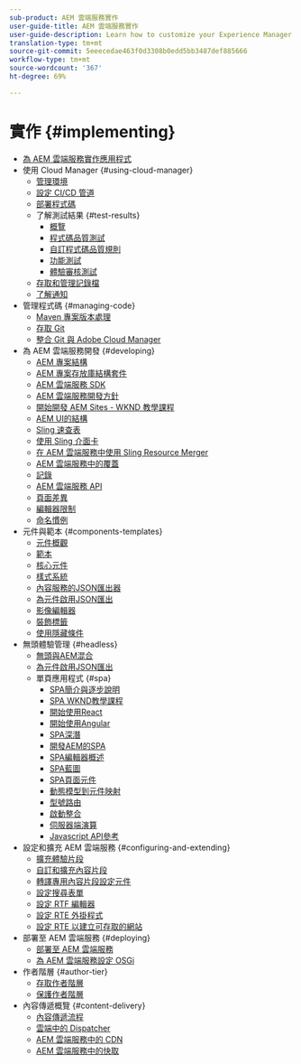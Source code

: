 ```yaml
---
sub-product: AEM 雲端服務實作
user-guide-title: AEM 雲端服務實作
user-guide-description: Learn how to customize your Experience Manager as a Cloud Service deployment, including development and deployment topics.
translation-type: tm+mt
source-git-commit: 5eeecedae463f0d3308b0edd5bb3487def885666
workflow-type: tm+mt
source-wordcount: '367'
ht-degree: 69%

---
```



# 實作 {#implementing}

+ [為 AEM 雲端服務實作應用程式](/help/implementing/home.md)
+ 使用 Cloud Manager {#using-cloud-manager}
   + [管理環境](cloud-manager/manage-environments.md)
   + [設定 CI/CD 管道](cloud-manager/configure-pipeline.md)
   + [部署程式碼](cloud-manager/deploy-code.md)
   + 了解測試結果 {#test-results}
      + [概覽](/help/implementing/cloud-manager/overview-test-results.md)
      + [程式碼品質測試](/help/implementing/cloud-manager/code-quality-testing.md)
      + [自訂程式碼品質規則](cloud-manager/custom-code-quality-rules.md)
      + [功能測試](/help/implementing/cloud-manager/functional-testing.md)
      + [體驗審核測試](/help/implementing/cloud-manager/experience-audit-testing.md)
   + [存取和管理記錄檔](cloud-manager/manage-logs.md)
   + [了解通知](cloud-manager/notifications.md)
+ 管理程式碼 {#managing-code}
   + [Maven 專案版本處理](cloud-manager/project-version-handling.md)
   + [存取 Git](cloud-manager/accessing-git.md)
   + [整合 Git 與 Adobe Cloud Manager](cloud-manager/integrating-with-git.md)
+ 為 AEM 雲端服務開發 {#developing}
   + [AEM 專案結構](developing/introduction/aem-project-content-package-structure.md)
   + [AEM 專案存放庫結構套件](developing/introduction/repository-structure-package.md)
   + [AEM 雲端服務 SDK](developing/introduction/aem-as-a-cloud-service-sdk.md)
   + [AEM 雲端服務開發方針](developing/introduction/development-guidelines.md)
   + [開始開發 AEM Sites - WKND 教學課程](developing/introduction/develop-wknd-tutorial.md)
   + [AEM UI的結構](developing/introduction/ui-structure.md)
   + [Sling 速查表](developing/introduction/sling-cheatsheet.md)
   + [使用 Sling 介面卡](developing/introduction/sling-adapters.md)
   + [在 AEM 雲端服務中使用 Sling Resource Merger](developing/introduction/sling-resource-merger.md)
   + [AEM 雲端服務中的覆蓋](developing/introduction/overlays.md)
   + [記錄](developing/introduction/logging.md)
   + [AEM 雲端服務 API](https://docs.adobe.com/content/help/en/experience-manager-cloud-service/implementing/developing/ref/javadoc/index.html)
   + [頁面差異](/help/implementing/developing/introduction/page-diff.md)
   + [編輯器限制](/help/implementing/developing/introduction/editor-limitations.md)
   + [命名慣例](/help/implementing/developing/introduction/naming-conventions.md)
+ 元件與範本 {#components-templates}
   + [元件概觀](developing/components/overview.md)
   + [範本](developing/components/templates.md)
   + [核心元件](https://docs.adobe.com/content/help/zh-Hant/experience-manager-core-components/using/introduction.html)
   + [樣式系統](/help/sites-cloud/authoring/features/style-system.md)
   + [內容服務的JSON匯出器](developing/components/json-exporter.md)
   + [為元件啟用JSON匯出](developing/components/enabling-json-exporter.md)
   + [影像編輯器](developing/components/image-editor.md)
   + [裝飾標籤](developing/components/decoration-tag.md)
   + [使用隱藏條件](developing/components/hide-conditions.md)
+ 無頭體驗管理 {#headless}
   + [無頭與AEM混合](https://www.adobe.com/content/dam/www/us/en/marketing/experience-manager-sites/headless-content-management-system/pdfs/aem-hybrid-architecture-wp-1-18-19.pdf)
   + [為元件啟用JSON匯出](developing/components/enabling-json-exporter.md)
   + 單頁應用程式 {#spa}
      + [SPA簡介與逐步說明](developing/spa/introduction.md)
      + [SPA WKND教學課程](developing/spa/wknd-tutorial.md)
      + [開始使用React](developing/spa/getting-started-react.md)
      + [開始使用Angular](developing/spa/getting-started-angular.md)
      + [SPA深潛](developing/spa/deep-dives.md)
      + [開發AEM的SPA](developing/spa/developing.md)
      + [SPA編輯器概述](developing/spa/editor-overview.md)
      + [SPA藍圖](developing/spa/blueprint.md)
      + [SPA頁面元件](developing/spa/page-component.md)
      + [動態模型到元件映射](developing/spa/model-to-component-mapping.md)
      + [型號路由](developing/spa/routing.md)
      + [啟動整合](developing/spa/launch-integration.md)
      + [伺服器端演算](developing/spa/ssr.md)
      + [Javascript API參考](developing/spa/reference-materials.md)
+ 設定和擴充 AEM 雲端服務 {#configuring-and-extending}
   + [擴充體驗片段](developing/extending/experience-fragments.md)
   + [自訂和擴充內容片段](developing/extending/content-fragments-customizing.md)
   + [轉譯專用內容片段設定元件](developing/extending/content-fragments-configuring-components-rendering.md)
   + [設定搜尋表單](developing/extending/search-forms.md)
   + [設定 RTF 編輯器](/help/implementing/developing/extending/rich-text-editor.md)
   + [設定 RTE 外掛程式](/help/implementing/developing/extending/configure-rich-text-editor-plug-ins.md)
   + [設定 RTE 以建立可存取的網站](/help/implementing/developing/extending/rte-accessible-content.md)
+ 部署至 AEM 雲端服務 {#deploying}
   + [部署至 AEM 雲端服務](deploying/overview.md)
   + [為 AEM 雲端服務設定 OSGi](deploying/configuring-osgi.md)
+ 作者階層 {#author-tier}
   + [存取作者階層](/help/implementing/author-tier/accessing-the-author-tier.md)
   + [保護作者階層](/help/implementing/author-tier/securing-the-author-tier.md)
+ 內容傳遞概覽 {#content-delivery}
   + [內容傳遞流程](dispatcher/overview.md)
   + [雲端中的 Dispatcher](dispatcher/disp-overview.md)
   + [AEM 雲端服務中的 CDN](dispatcher/cdn.md)
   + [AEM 雲端服務中的快取](dispatcher/caching.md)
